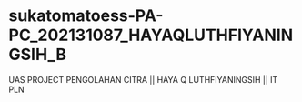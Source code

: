 # sukatomatoess-PA-PC_202131087_HAYAQLUTHFIYANINGSIH_B
UAS PROJECT PENGOLAHAN CITRA || HAYA Q LUTHFIYANINGSIH || IT PLN
